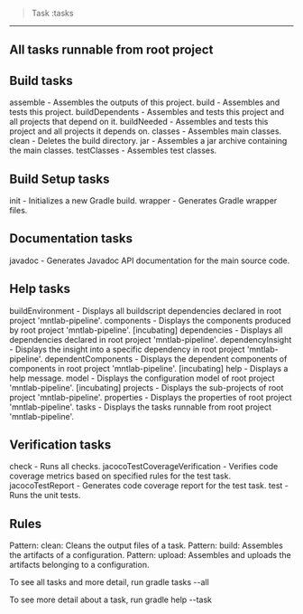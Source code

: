 > Task :tasks

------------------------------------------------------------
All tasks runnable from root project
------------------------------------------------------------

Build tasks
-----------
assemble - Assembles the outputs of this project.
build - Assembles and tests this project.
buildDependents - Assembles and tests this project and all projects that depend on it.
buildNeeded - Assembles and tests this project and all projects it depends on.
classes - Assembles main classes.
clean - Deletes the build directory.
jar - Assembles a jar archive containing the main classes.
testClasses - Assembles test classes.

Build Setup tasks
-----------------
init - Initializes a new Gradle build.
wrapper - Generates Gradle wrapper files.

Documentation tasks
-------------------
javadoc - Generates Javadoc API documentation for the main source code.

Help tasks
----------
buildEnvironment - Displays all buildscript dependencies declared in root project 'mntlab-pipeline'.
components - Displays the components produced by root project 'mntlab-pipeline'. [incubating]
dependencies - Displays all dependencies declared in root project 'mntlab-pipeline'.
dependencyInsight - Displays the insight into a specific dependency in root project 'mntlab-pipeline'.
dependentComponents - Displays the dependent components of components in root project 'mntlab-pipeline'. [incubating]
help - Displays a help message.
model - Displays the configuration model of root project 'mntlab-pipeline'. [incubating]
projects - Displays the sub-projects of root project 'mntlab-pipeline'.
properties - Displays the properties of root project 'mntlab-pipeline'.
tasks - Displays the tasks runnable from root project 'mntlab-pipeline'.

Verification tasks
------------------
check - Runs all checks.
jacocoTestCoverageVerification - Verifies code coverage metrics based on specified rules for the test task.
jacocoTestReport - Generates code coverage report for the test task.
test - Runs the unit tests.

Rules
-----
Pattern: clean<TaskName>: Cleans the output files of a task.
Pattern: build<ConfigurationName>: Assembles the artifacts of a configuration.
Pattern: upload<ConfigurationName>: Assembles and uploads the artifacts belonging to a configuration.

To see all tasks and more detail, run gradle tasks --all

To see more detail about a task, run gradle help --task <task>
